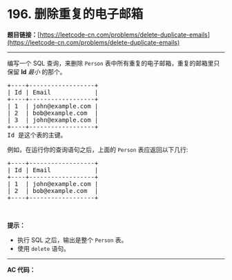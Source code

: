 # 196. 删除重复的电子邮箱

**题目链接：**[https://leetcode-cn.com/problems/delete-duplicate-emails](https://leetcode-cn.com/problems/delete-duplicate-emails)

---

<div class="content__1Y2H">
 <div class="notranslate">
  <p>编写一个 SQL 查询，来删除&nbsp;<code>Person</code>&nbsp;表中所有重复的电子邮箱，重复的邮箱里只保留&nbsp;<strong>Id&nbsp;</strong><em>最小&nbsp;</em>的那个。</p> 
  <pre class="language-text">+----+------------------+
| Id | Email            |
+----+------------------+
| 1  | john@example.com |
| 2  | bob@example.com  |
| 3  | john@example.com |
+----+------------------+
Id 是这个表的主键。
</pre> 
  <p>例如，在运行你的查询语句之后，上面的 <code>Person</code> 表应返回以下几行:</p> 
  <pre class="language-text">+----+------------------+
| Id | Email            |
+----+------------------+
| 1  | john@example.com |
| 2  | bob@example.com  |
+----+------------------+
</pre> 
  <p>&nbsp;</p> 
  <p><strong>提示：</strong></p> 
  <ul> 
   <li>执行 SQL 之后，输出是整个 <code>Person</code>&nbsp;表。</li> 
   <li>使用 <code>delete</code> 语句。</li> 
  </ul> 
 </div>
</div>

---

**AC 代码：**

```java

```